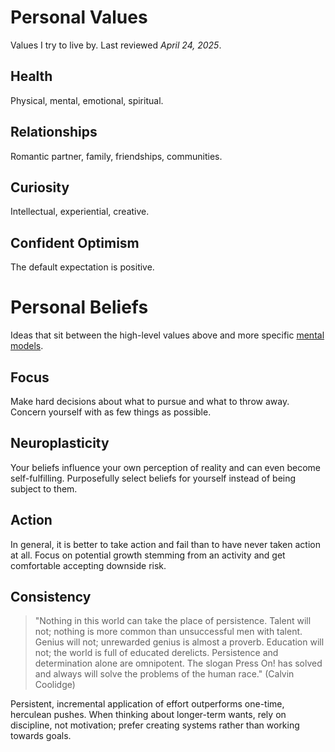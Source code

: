 # Personal Values
Values I try to live by. Last reviewed *April 24, 2025*.

## Health
Physical, mental, emotional, spiritual.

## Relationships
Romantic partner, family, friendships, communities.

## Curiosity
Intellectual, experiential, creative.

## Confident Optimism
The default expectation is positive.

# Personal Beliefs
Ideas that sit between the high-level values above and more specific [mental models](mental_models.md).

## Focus
Make hard decisions about what to pursue and what to throw away. Concern yourself with as few things as possible.

## Neuroplasticity

Your beliefs influence your own perception of reality and can even become self-fulfilling. Purposefully select beliefs for yourself instead of being subject to them.

## Action
In general, it is better to take action and fail than to have never taken action at all. Focus on potential growth stemming from an activity and get comfortable accepting downside risk.

## Consistency
> "Nothing in this world can take the place of persistence. Talent will not; nothing is more common than unsuccessful men with talent. Genius will not; unrewarded genius is almost a proverb. Education will not; the world is full of educated derelicts. Persistence and determination alone are omnipotent. The slogan Press On! has solved and always will solve the problems of the human race." (Calvin Coolidge)

Persistent, incremental application of effort outperforms one-time, herculean pushes. When thinking about longer-term wants, rely on discipline, not motivation; prefer creating systems rather than working towards goals.
